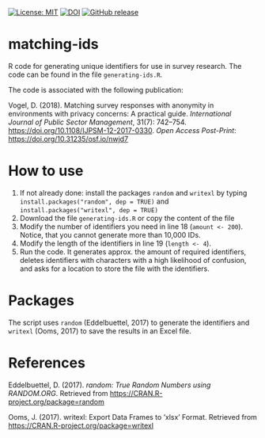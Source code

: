 [![License: MIT](https://img.shields.io/badge/License-MIT-yellow.svg)](https://opensource.org/licenses/MIT) [![DOI](https://zenodo.org/badge/85735930.svg)](https://zenodo.org/badge/latestdoi/85735930) [![GitHub release](https://github-basic-badges.herokuapp.com/release/DominikVogel/matching-ids.svg)](https://github.com/DominikVogel/matching-ids/releases)

# matching-ids

R code for generating unique identifiers for use in survey research. The code can be found in the file ``generating-ids.R``. 

The code is associated with the following publication:

Vogel, D. (2018). Matching survey responses with anonymity in environments with privacy concerns: A practical guide. *International Journal of Public Sector Management*, 31(7): 742–754. https://doi.org/10.1108/IJPSM-12-2017-0330. *Open Access Post-Print*: https://doi.org/10.31235/osf.io/nwjd7

# How to use

1. If not already done: install the packages ``random`` and ``writexl`` by typing ``install.packages("random", dep = TRUE)`` and ``install.packages("writexl", dep = TRUE)``
2. Download the file ``generating-ids.R`` or copy the content of the file
3. Modify the number of identifiers you need in line 18 (``amount <- 200``). Notice, that you cannot generate more than 10,000 IDs.
4. Modify the length of the identifiers in line 19 (``length <- 4``).
5. Run the code. It generates approx. the amount of required identifiers, deletes identifiers with characters with a high likelihood of confusion, and asks for a location to store the file with the identifiers.


# Packages

The script uses ``random`` (Eddelbuettel, 2017) to generate the identifiers and ``writexl`` (Ooms, 2017) to save the results in an Excel file.

# References

Eddelbuettel, D. (2017). *random: True Random Numbers using RANDOM.ORG*. Retrieved from https://CRAN.R-project.org/package=random

Ooms, J. (2017). writexl: Export Data Frames to ’xlsx’ Format. Retrieved from https://CRAN.R-project.org/package=writexl
